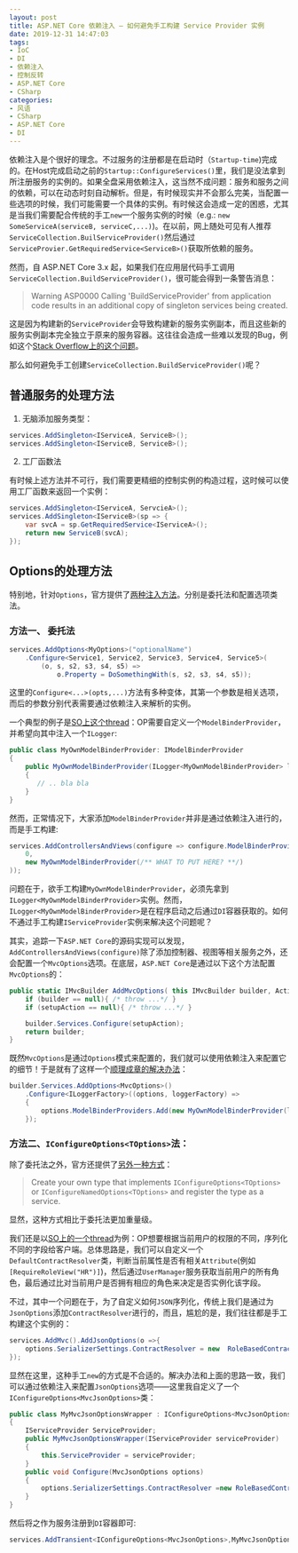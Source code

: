 ```yaml
---
layout: post
title: ASP.NET Core 依赖注入 — 如何避免手工构建 Service Provider 实例
date: 2019-12-31 14:47:03
tags:
- IoC
- DI
- 依赖注入
- 控制反转
- ASP.NET Core
- CSharp
categories:
- 风语
- CSharp
- ASP.NET Core
- DI
---
```


依赖注入是个很好的理念。不过服务的注册都是在启动时（`Startup-time`)完成的。在Host完成启动之前的`Startup::ConfigureServices()`里，我们是没法拿到所注册服务的实例的。如果全盘采用依赖注入，这当然不成问题：服务和服务之间的依赖，可以在动态时刻自动解析。但是，有时候现实并不会那么完美，当配置一些选项的时候，我们可能需要一个具体的实例。有时候这会造成一定的困惑，尤其是当我们需要配合传统的手工`new`一个服务实例的时候（e.g.: `new SomeServiceA(serviceB, serviceC,...)`)。在以前，网上随处可见有人推荐`ServiceCollection.BuilServiceProvider()`然后通过`ServiceProvier.GetRequiredService<ServiceB>()`获取所依赖的服务。

然而，自 ASP.NET Core 3.x 起，如果我们在应用层代码手工调用`ServiceCollection.BuildServiceProvider()`，很可能会得到一条警告消息：

> Warning ASP0000 Calling 'BuildServiceProvider' from application code results in an additional copy of singleton services being created.

这是因为构建新的`ServiceProvider`会导致构建新的服务实例副本，而且这些新的服务实例副本完全独立于原来的服务容器。这往往会造成一些难以发现的Bug，例如这个[Stack Overflow上的这个问题](https://stackoverflow.com/q/58212736/10091607)。

那么如何避免手工创建`ServiceCollection.BuildServiceProvider()`呢？

<!-- more -->

## 普通服务的处理方法

1. 无脑添加服务类型：
```csharp
services.AddSingleton<IServiceA, ServiceB>();
services.AddSingleton<IServiceB, ServiceB>();
```

2. 工厂函数法

有时候上述方法并不可行，我们需要更精细的控制实例的构造过程，这时候可以使用工厂函数来返回一个实例：
```csharp
services.AddSingleton<IServiceA, ServcieA>();
services.AddSingleton<IServiceB>(sp => {
    var svcA = sp.GetRequiredService<IServiceA>();
    return new ServiceB(svcA);
});
```

## Options的处理方法

特别地，针对`Options`，官方提供了[两种注入方法](https://docs.microsoft.com/en-us/aspnet/core/fundamentals/configuration/options?view=aspnetcore-3.1#use-di-services-to-configure-options)。分别是委托法和配置选项类法。

### 方法一、 委托法
```csharp
services.AddOptions<MyOptions>("optionalName")
    .Configure<Service1, Service2, Service3, Service4, Service5>(
        (o, s, s2, s3, s4, s5) => 
            o.Property = DoSomethingWith(s, s2, s3, s4, s5));
```
这里的`Configure<...>(opts,...)`方法有多种变体，其第一个参数是相关选项，而后的参数分别代表需要通过依赖注入来解析的实例。



一个典型的例子是[SO上这个thread](https://stackoverflow.com/q/59539927/10091607)：OP需要自定义一个`ModelBinderProvider`，并希望向其中注入一个`ILogger`:
```csharp
public class MyOwnModelBinderProvider: IModelBinderProvider
{
    public MyOwnModelBinderProvider(ILogger<MyOwnModelBinderProvider> logger)
    {
       // .. bla bla
    }
}
```
然而，正常情况下，大家添加`ModelBinderProvider`并非是通过依赖注入进行的，而是手工构建:
```csharp
services.AddControllersAndViews(configure => configure.ModelBinderProviders.Insert(
    0, 
    new MyOwnModelBinderProvider(/** WHAT TO PUT HERE? **/)
));
```
问题在于，欲手工构建`MyOwnModelBinderProvider`，必须先拿到`ILogger<MyOwnModelBinderProvider>`实例。然而，`ILogger<MyOwnModelBinderProvider>`是在程序启动之后通过`DI`容器获取的。如何不通过手工构建`IServiceProvider`实例来解决这个问题呢？

其实，追踪一下`ASP.NET Core`的源码实现可以发现，`AddControllersAndViews(configure)`除了添加控制器、视图等相关服务之外，还会配置一个`MvcOptions`选项。在底层，`ASP.NET Core`是通过以下这个方法配置`MvcOptions`的：
```csharp
public static IMvcBuilder AddMvcOptions( this IMvcBuilder builder, Action<MvcOptions> setupAction){
    if (builder == null){ /* throw ...*/ }
    if (setupAction == null){ /* throw ...*/ }

    builder.Services.Configure(setupAction);
    return builder;
}
```
既然`MvcOptions`是通过`Options`模式来配置的，我们就可以使用依赖注入来配置它的细节！于是就有了这样一个[顺理成章的解决办法](https://stackoverflow.com/a/59540037/10091607)：
```csharp
builder.Services.AddOptions<MvcOptions>()
    .Configure<ILoggerFactory>((options, loggerFactory) =>
    {
        options.ModelBinderProviders.Add(new MyOwnModelBinderProvider(loggerFactory));
    });
```


### 方法二、`IConfigureOptions<TOptions>`法：

除了委托法之外，官方还提供了[另外一种方式](https://docs.microsoft.com/en-us/aspnet/core/fundamentals/configuration/options?view=aspnetcore-3.1#use-di-services-to-configure-options)：

> Create your own type that implements `IConfigureOptions<TOptions>` or `IConfigureNamedOptions<TOptions>` and register the type as a service.

显然，这种方式相比于委托法更加重量级。

我们还是以[SO上的一个thread](https://stackoverflow.com/q/53288633/10091607)为例：OP想要根据当前用户的权限的不同，序列化不同的字段给客户端。总体思路是，我们可以自定义一个`DefaultContractResolver`类，判断当前属性是否有相关`Attribute`(例如`[RequireRoleView("HR")]`)，然后通过`UserManager`服务获取当前用户的所有角色，最后通过比对当前用户是否拥有相应的角色来决定是否实例化该字段。

不过，其中一个问题在于，为了自定义如何`JSON`序列化，传统上我们是通过为`JsonOptions`添加`ContractResolver`进行的，而且，尴尬的是，我们往往都是手工构建这个实例的：
```csharp
services.AddMvc().AddJsonOptions(o =>{
    options.SerializerSettings.ContractResolver = new  RoleBasedContractResolver( ??? );
});
```
显然在这里，这种手工`new`的方式是不合适的。解决办法和上面的思路一致，我们可以通过依赖注入来配置`JsonOptions`选项——这里我自定义了一个`IConfigureOptions<MvcJsonOptions>`类：
```csharp
public class MyMvcJsonOptionsWrapper : IConfigureOptions<MvcJsonOptions>
{
    IServiceProvider ServiceProvider;
    public MyMvcJsonOptionsWrapper(IServiceProvider serviceProvider)
    {
        this.ServiceProvider = serviceProvider;
    }
    public void Configure(MvcJsonOptions options)
    {
        options.SerializerSettings.ContractResolver =new RoleBasedContractResolver(ServiceProvider);
    }
}
```
然后将之作为服务注册到`DI`容器即可:
```csharp
services.AddTransient<IConfigureOptions<MvcJsonOptions>,MyMvcJsonOptionsWrapper>();
```

